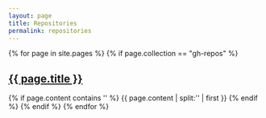 ```yaml
---
layout: page
title: Repositories
permalink: repositories
---
```

<main>
  {% for page in site.pages %}
    {% if page.collection == "gh-repos" %}
      <h2><a href="{{ page.url }}">{{ page.title }}</a></h2>
      {% if page.content contains '<!--more-->' %}
        {{ page.content | split:'<!--more-->' | first }}
      {% endif %}
    {% endif %}
  {% endfor %}
</main>
